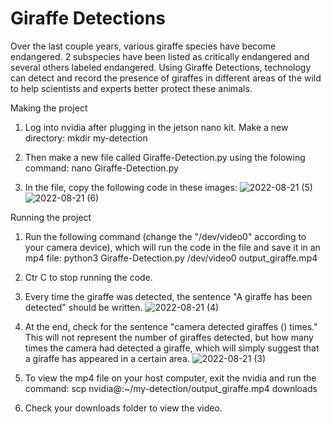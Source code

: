 # Giraffe Detections

Over the last couple years, various giraffe species have become endangered. 2 subspecies have been listed as critically endangered and several others labeled endangered. Using Giraffe Detections, technology can detect and record the presence of giraffes in different areas of the wild to help scientists and experts better protect these animals. 

Making the project
1. Log into nvidia after plugging in the jetson nano kit. Make a new directory:
   mkdir my-detection

2. Then make a new file called Giraffe-Detection.py using the folowing command: 
   nano Giraffe-Detection.py

3. In the file, copy the following code in these images:
   ![2022-08-21 (5)](https://user-images.githubusercontent.com/111521162/185803596-31222f53-349d-4a38-85d9-0674316f38c5.png)
   ![2022-08-21 (6)](https://user-images.githubusercontent.com/111521162/185803608-933fae51-9a21-48d3-ad8c-47d795e9c2fe.png)

Running the project
1. Run the following command (change the "/dev/video0" according to your camera device), which will run the code in the file and save it in an mp4 file:
   python3 Giraffe-Detection.py /dev/video0 output_giraffe.mp4

2. Ctr C to stop running the code.

3. Every time the giraffe was detected, the sentence "A giraffe has been detected" should be written.
![2022-08-21 (4)](https://user-images.githubusercontent.com/111521162/185803739-a06b6dbc-9c47-4641-bf0f-703518c0cf3b.png)

4. At the end, check for the sentence "camera detected giraffes () times." This will not represent the number of giraffes detected, but how many times the camera had        detected a giraffe, which will simply suggest that a giraffe has appeared in a certain area.
![2022-08-21 (3)](https://user-images.githubusercontent.com/111521162/185803743-456f6806-60c8-40b5-af28-9a7744cfdb23.png)

5. To view the mp4 file on your host computer, exit the nvidia and run the command:
   scp nvidia@<type in your own>:~/my-detection/output_giraffe.mp4 downloads
   
6. Check your downloads folder to view the video.
